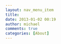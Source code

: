 ```yaml
---
layout: nav_menu_item
title: 
date: 2013-01-02 00:19
author: michael
comments: true
categories: [About]
---
```

 
